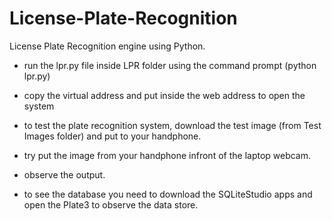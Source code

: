 # License-Plate-Recognition
License Plate Recognition engine using Python.

- run the lpr.py file inside LPR folder using the command prompt (python lpr.py)
- copy the virtual address and put inside the web address to open the system

- to test the plate recognition system, download the test image (from Test Images folder) and put to your handphone.
- try put the image from your handphone infront of the laptop webcam.
- observe the output.

- to see the database you need to download the SQLiteStudio apps and open the Plate3 to observe the data store.

